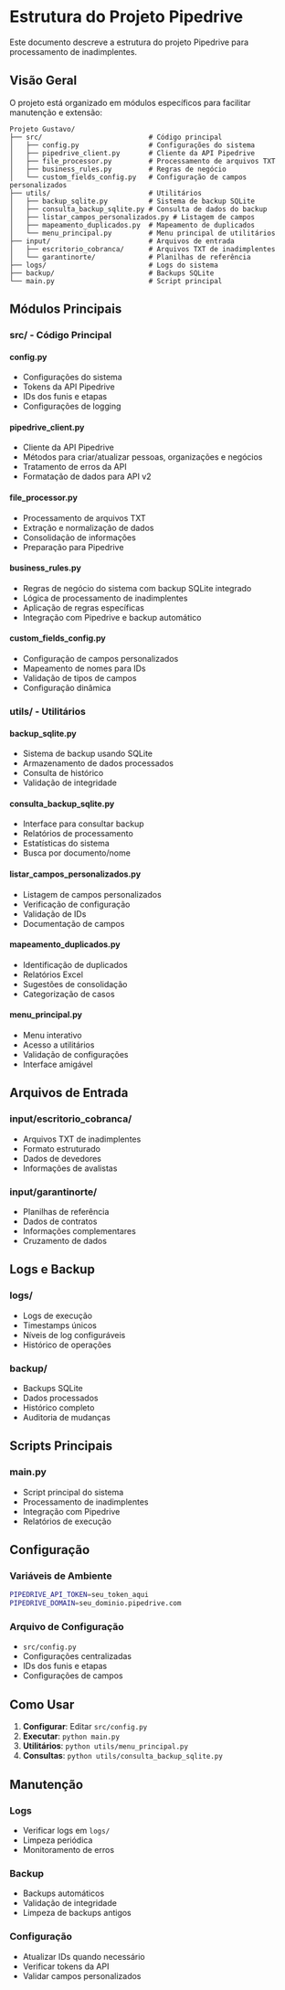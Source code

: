 # Estrutura do Projeto Pipedrive

Este documento descreve a estrutura do projeto Pipedrive para processamento de inadimplentes.

## Visão Geral

O projeto está organizado em módulos específicos para facilitar manutenção e extensão:

```
Projeto Gustavo/
├── src/                          # Código principal
│   ├── config.py                 # Configurações do sistema
│   ├── pipedrive_client.py       # Cliente da API Pipedrive
│   ├── file_processor.py         # Processamento de arquivos TXT
│   ├── business_rules.py         # Regras de negócio
│   └── custom_fields_config.py   # Configuração de campos personalizados
├── utils/                        # Utilitários
│   ├── backup_sqlite.py          # Sistema de backup SQLite
│   ├── consulta_backup_sqlite.py # Consulta de dados do backup
│   ├── listar_campos_personalizados.py # Listagem de campos
│   ├── mapeamento_duplicados.py  # Mapeamento de duplicados
│   └── menu_principal.py         # Menu principal de utilitários
├── input/                        # Arquivos de entrada
│   ├── escritorio_cobranca/      # Arquivos TXT de inadimplentes
│   └── garantinorte/             # Planilhas de referência
├── logs/                         # Logs do sistema
├── backup/                       # Backups SQLite
└── main.py                       # Script principal
```

## Módulos Principais

### src/ - Código Principal

#### config.py
- Configurações do sistema
- Tokens da API Pipedrive
- IDs dos funis e etapas
- Configurações de logging

#### pipedrive_client.py
- Cliente da API Pipedrive
- Métodos para criar/atualizar pessoas, organizações e negócios
- Tratamento de erros da API
- Formatação de dados para API v2

#### file_processor.py
- Processamento de arquivos TXT
- Extração e normalização de dados
- Consolidação de informações
- Preparação para Pipedrive

#### business_rules.py
- Regras de negócio do sistema com backup SQLite integrado
- Lógica de processamento de inadimplentes
- Aplicação de regras específicas
- Integração com Pipedrive e backup automático

#### custom_fields_config.py
- Configuração de campos personalizados
- Mapeamento de nomes para IDs
- Validação de tipos de campos
- Configuração dinâmica

### utils/ - Utilitários

#### backup_sqlite.py
- Sistema de backup usando SQLite
- Armazenamento de dados processados
- Consulta de histórico
- Validação de integridade

#### consulta_backup_sqlite.py
- Interface para consultar backup
- Relatórios de processamento
- Estatísticas do sistema
- Busca por documento/nome

#### listar_campos_personalizados.py
- Listagem de campos personalizados
- Verificação de configuração
- Validação de IDs
- Documentação de campos

#### mapeamento_duplicados.py
- Identificação de duplicados
- Relatórios Excel
- Sugestões de consolidação
- Categorização de casos

#### menu_principal.py
- Menu interativo
- Acesso a utilitários
- Validação de configurações
- Interface amigável

## Arquivos de Entrada

### input/escritorio_cobranca/
- Arquivos TXT de inadimplentes
- Formato estruturado
- Dados de devedores
- Informações de avalistas

### input/garantinorte/
- Planilhas de referência
- Dados de contratos
- Informações complementares
- Cruzamento de dados

## Logs e Backup

### logs/
- Logs de execução
- Timestamps únicos
- Níveis de log configuráveis
- Histórico de operações

### backup/
- Backups SQLite
- Dados processados
- Histórico completo
- Auditoria de mudanças

## Scripts Principais

### main.py
- Script principal do sistema
- Processamento de inadimplentes
- Integração com Pipedrive
- Relatórios de execução

## Configuração

### Variáveis de Ambiente
```bash
PIPEDRIVE_API_TOKEN=seu_token_aqui
PIPEDRIVE_DOMAIN=seu_dominio.pipedrive.com
```

### Arquivo de Configuração
- `src/config.py`
- Configurações centralizadas
- IDs dos funis e etapas
- Configurações de campos

## Como Usar

1. **Configurar**: Editar `src/config.py`
2. **Executar**: `python main.py`
3. **Utilitários**: `python utils/menu_principal.py`
4. **Consultas**: `python utils/consulta_backup_sqlite.py`

## Manutenção

### Logs
- Verificar logs em `logs/`
- Limpeza periódica
- Monitoramento de erros

### Backup
- Backups automáticos
- Validação de integridade
- Limpeza de backups antigos

### Configuração
- Atualizar IDs quando necessário
- Verificar tokens da API
- Validar campos personalizados 